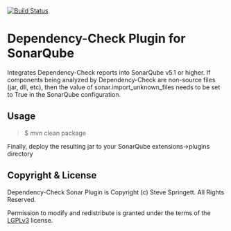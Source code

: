 [![Build Status](https://travis-ci.org/stevespringett/dependency-check-sonar-plugin.svg?branch=master)](https://travis-ci.org/stevespringett/dependency-check-sonar-plugin)

Dependency-Check Plugin for SonarQube
================================

Integrates Dependency-Check reports into SonarQube v5.1 or higher. If components being 
analyzed by Dependency-Check are non-source files (jar, dll, etc), then the value of 
sonar.import_unknown_files needs to be set to True in the SonarQube configuration.

Usage
-

> $ mvn clean package

Finally, deploy the resulting jar to your SonarQube extensions->plugins directory

Copyright & License
-

Dependency-Check Sonar Plugin is Copyright (c) Steve Springett. All Rights Reserved.

Permission to modify and redistribute is granted under the terms of the [LGPLv3] license.

  [LGPLv3]: http://www.gnu.org/licenses/lgpl.txt
